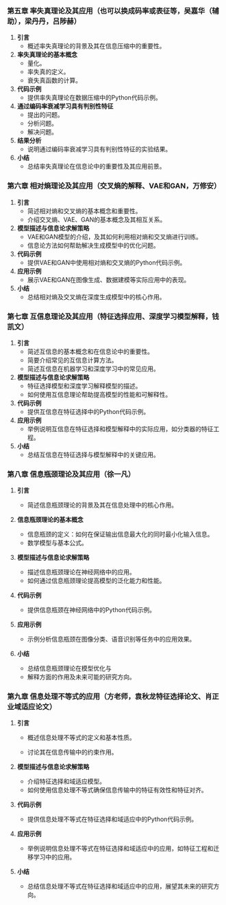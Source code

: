 ### 第五章 **率失真理论及其应用（也可以换成码率或表征等，吴嘉华（辅助），梁丹丹，吕陟赫）**

1. **引言**
   - 概述率失真理论的背景及其在信息压缩中的重要性。
2. **率失真理论的基本概念**
   - 量化。
   - 率失真的定义。
   - 衰失真函数的计算。
3. **代码示例**
   - 提供率失真理论在数据压缩中的Python代码示例。
4. **通过编码率衰减学习具有判别性特征**
   - 提出的问题。
   - 分析问题。
   - 解决问题。
5. **结果分析**
   - 说明通过编码率衰减学习具有判别性特征的实验结果。
6. **小结**
   - 总结率失真理论在信息论中的重要性及其应用前景。

### 第六章 **相对熵理论及其应用**（交叉熵的解释、VAE和GAN，万修安）

1. **引言**
   - 简述相对熵和交叉熵的基本概念和重要性。
   - 介绍交叉熵、VAE、GAN的基本概念及其相互关系。
3. **模型描述与信息论求解策略**
   - VAE和GAN模型的介绍，及其如何利用相对熵和交叉熵进行训练。
   - 信息论方法如何帮助解决生成模型中的优化问题。
4. **代码示例**
   - 提供VAE和GAN中使用相对熵和交叉熵的Python代码示例。
5. **应用示例**
   - 展示VAE和GAN在图像生成、数据建模等实际应用中的表现。
6. **小结**
   - 总结相对熵及交叉熵在深度生成模型中的核心作用。

### 第七章 **互信息理论及其应用（特征选择应用、深度学习模型解释，钱凯文）**

1. **引言**
   - 简述互信息的基本概念和在信息论中的重要性。
   - 简要介绍常见的互信息计算方法。
   - 简述互信息在机器学习和深度学习中的常见应用。
3. **模型描述与信息论求解策略**
   - 特征选择模型和深度学习解释模型的描述。
   - 如何使用互信息理论帮助提高模型的性能和可解释性。
4. **代码示例**
   - 提供互信息在特征选择中的Python代码示例。
5. **应用示例**
   - 举例说明互信息在特征选择和模型解释中的实际应用，如分类器的特征工程。
6. **小结**
   - 总结互信息在特征选择与模型解释中的关键应用。

### 第八章 **信息瓶颈理论及其应用（徐一凡）**

1. **引言**
   - 简述信息瓶颈理论的背景及其在信息处理中的核心作用。

2. **信息瓶颈理论的基本概念**
   - 信息瓶颈的定义：如何在保证输出信息最大化的同时最小化输入信息。
   - 数学模型与基本公式。

3. **模型描述与信息论求解策略**
   - 描述信息瓶颈理论在神经网络中的应用。
   - 如何通过信息瓶颈理论提高模型的泛化能力和性能。

4. **代码示例**
   - 提供信息瓶颈在神经网络中的Python代码示例。

5. **应用示例**
   - 示例分析信息瓶颈在图像分类、语音识别等任务中的应用效果。

6. **小结**
   - 总结信息瓶颈理论在模型优化与
   - 解释方面的作用及未来可能的研究方向。

### 第九章 **信息处理不等式的应用**（方老师，袁秋龙特征选择论文、肖正业域适应论文）

1. **引言**
   - 概述信息处理不等式的定义和基本性质。

   - 讨论其在信息传输中的约束作用。
   
3. **模型描述与信息论求解策略**
   - 介绍特征选择和域适应模型。
   - 如何使用信息处理不等式确保信息传输中的特征有效性和特征对齐。

4. **代码示例**
   
   - 提供信息处理不等式在特征选择和域适应中的Python代码示例。
   
5. **应用示例**
   
   - 举例说明信息处理不等式在特征选择和域适应中的应用，如特征工程和迁移学习中的应用。
   
6. **小结**
   
   - 总结信息处理不等式在特征选择和域适应中的应用，展望其未来的研究方向。